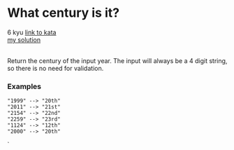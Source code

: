 # What century is it?
6 kyu
[link to kata](https://www.codewars.com/kata/52fb87703c1351ebd200081f/train/javascript)
<br/>
[my solution]('./kata.js')
<br/>
<br/>
<p>Return the century of the input year. The input will always be a 4 digit string, so there is no need for validation. </p>
<h3 id="examples">Examples</h3>
<pre><code>"1999" --&gt; "20th"
"2011" --&gt; "21st"
"2154" --&gt; "22nd"
"2259" --&gt; "23rd"
"1124" --&gt; "12th"
"2000" --&gt; "20th"
</code></pre>
`